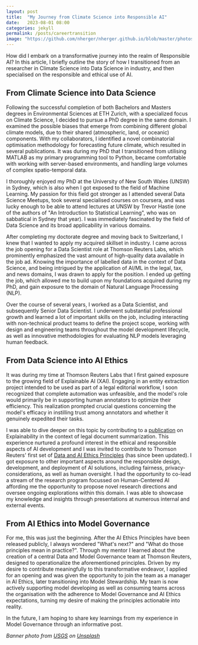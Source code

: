 ```yaml
---
layout: post
title:  "My Journey from Climate Science into Responsible AI"
date:   2023-08-01 08:00
categories: jekyll
permalink: /posts/careertransition
image: "https://github.com/nherger/nherger.github.io/blob/master/photos/ClimateScience_banner.jpg?raw=true"
---
```


How did I embark on a transformative journey into the realm of Responsible AI? In this article, I briefly outline the story of how I transitioned from an researcher in Climate Science into Data Science in industry, and then specialised on the responsible and ethical use of AI.

<!--more-->

## From Climate Science into Data Science
Following the successful completion of both Bachelors and Masters degrees in Environmental Sciences at ETH Zurich, with a specialized focus on Climate Science, I decided to pursue a PhD degree in the same domain. I examined the possible biases that emerge from combining different global climate models, due to their shared (atmospheric, land, or oceanic) components. With my collaborators, I identified a novel combinatorial optimisation methodology for forecasting future climate, which resulted in several publications. It was during my PhD that I transitioned from utilising MATLAB as my primary programming tool to Python, became comfortable with working with server-based environments, and handling large volumes of complex spatio-temporal data.

I thoroughly enjoyed my PhD at the University of New South Wales (UNSW) in Sydney, which is also when I got exposed to the field of Machine Learning. My passion for this field got stronger as I attended several Data Science Meetups, took several specialised courses on coursera, and was lucky enough to be able to attend lectures at UNSW by Trevor Hastie (one of the authors of "An Introduction to Statistical Learning", who was on sabbatical in Sydney that year). I was immediately fascinated by the field of Data Science and its broad applicability in various domains.

After completing my doctorate degree and moving back to Switzerland, I knew that I wanted to apply my acquired skillset in industry. I came across the job opening for a Data Scientist role at Thomson Reuters Labs, which prominently emphasized the vast amount of high-quality data available in the job ad. Knowing the importance of labelled data in the context of Data Science, and being intrigued by the application of AI/ML in the legal, tax, and news domains, I was drawn to apply for the position. I ended up getting the job, which allowed me to build upon my foundations acquired during my PhD, and gain exposure to the domain of Natural Language Processing (NLP).

Over the course of several years, I worked as a Data Scientist, and subsequently Senior Data Scientist. I underwent substantial professional growth and learned a lot of important skills on the job, including interacting with non-technical product teams to define the project scope, working with design and engineering teams throughout the model development lifecycle, as well as innovative methodologies for evaluating NLP models leveraging human feedback. 


 ## From Data Science into AI Ethics 
It was during my time at Thomson Reuters Labs that I first gained exposure to the growing field of Explainable AI (XAI). Engaging in an entity extraction project intended to be used as part of a legal editorial workflow, I soon recognized that complete automation was unfeasible, and the model's role would primarily be in supporting human annotators to optimize their efficiency. This realization prompted crucial questions concerning the model's efficacy in instilling trust among annotators and whether it genuinely expedited their tasks.

I was able to dive deeper on this topic by contributing to a [publication](https://dl.acm.org/doi/10.1145/3411763.3443441) on Explainability in the context of legal document summarization. This experience nurtured a profound interest in the ethical and responsible aspects of AI development and I was invited to contribute to Thomson Reuters' first set of [Data and AI Ethics Principles](https://www.thomsonreuters.com/en/artificial-intelligence/ai-principles.html) (has since been updated). I got exposure to other important aspects around the responsible design, development, and deployment of AI solutions, including fairness, privacy-considerations, as well as human oversight. 
I had the opportunity to co-lead a stream of the research program focussed on Human-Centered AI affording me the opportunity to propose novel research directions and oversee ongoing explorations within this domain. I was able to showcase my knowledge and insights through presentations at numerous internal and external events.


## From AI Ethics into Model Governance
For me, this was just the beginning. After the AI Ethics Principles have been released publicly, I always wondered "What's next?" and "What do those principles mean in practice?".
Through my mentor I learned about the creation of a central Data and Model Governance team at Thomson Reuters, designed to operationalize the aforementioned principles. Driven by my desire to contribute meaningfully to this transformative endeavor, I applied for an opening and was given the opportunity to join the team as a manager in AI Ethics, later transitioning into Model Stewardship. My team is now actively supporting model developing as well as consuming teams across the organisation with the adherence to Model Governance and AI Ethics expectations, turning my desire of making the principles actionable into reality.

In the future, I am hoping to share key learnings from my experience in Model Governance through an informative post.

*Banner photo from <a href="https://unsplash.com/de/@usgs?utm_source=unsplash&utm_medium=referral&utm_content=creditCopyText">USGS</a> on <a href="https://unsplash.com/de/fotos/hoS3dzgpHzw?utm_source=unsplash&utm_medium=referral&utm_content=creditCopyText">Unsplash</a>*
  
